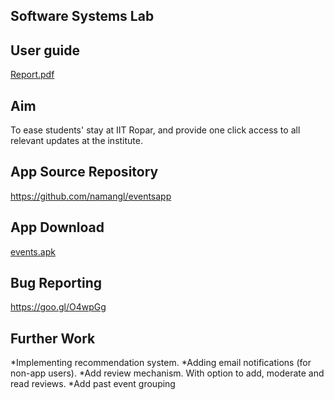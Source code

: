 ## Software Systems Lab

User guide
----------

<a href="6. Project Report (25 April 2017)/Report.pdf">Report.pdf</a>

Aim
---
To ease students' stay at IIT Ropar, and provide one click access to all relevant updates at the institute.

App Source Repository
---------------------

https://github.com/namangl/eventsapp

App Download
------------
<a href="events.apk">events.apk</a>


Bug Reporting
-------------
https://goo.gl/O4wpGg

Further Work
------------

*Implementing recommendation system.
*Adding email notifications (for non-app users).
*Add review mechanism. With option to add, moderate and read reviews.
*Add past event grouping

